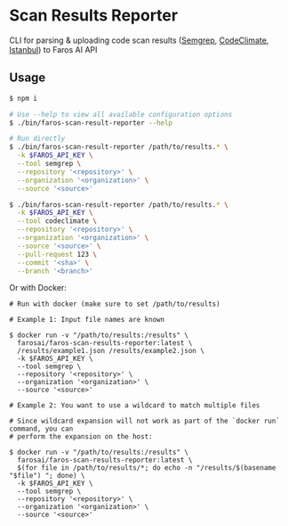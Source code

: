 # Scan Results Reporter

CLI for parsing &amp; uploading code scan results ([Semgrep](https://github.com/semgrep/semgrep), [CodeClimate](https://docs.codeclimate.com/docs/configuring-test-coverage), [Istanbul](https://istanbul.js.org/docs/advanced/alternative-reporters/#json-summary)) to Faros AI API

## Usage

```sh
$ npm i

# Use --help to view all available configuration options
$ ./bin/faros-scan-result-reporter --help

# Run directly
$ ./bin/faros-scan-result-reporter /path/to/results.* \
  -k $FAROS_API_KEY \
  --tool semgrep \
  --repository '<repository>' \
  --organization '<organization>' \
  --source '<source>'

$ ./bin/faros-scan-result-reporter /path/to/results.* \
  -k $FAROS_API_KEY \
  --tool codeclimate \
  --repository '<repository>' \
  --organization '<organization>' \
  --source '<source>' \
  --pull-request 123 \
  --commit '<sha>' \
  --branch '<branch>'
```
Or with Docker: 
```
# Run with docker (make sure to set /path/to/results)

# Example 1: Input file names are known

$ docker run -v "/path/to/results:/results" \
  farosai/faros-scan-results-reporter:latest \
  /results/example1.json /results/example2.json \
  -k $FAROS_API_KEY \
  --tool semgrep \
  --repository '<repository>' \
  --organization '<organization>' \
  --source '<source>'

# Example 2: You want to use a wildcard to match multiple files

# Since wildcard expansion will not work as part of the `docker run` command, you can
# perform the expansion on the host:

$ docker run -v "/path/to/results:/results" \
  farosai/faros-scan-results-reporter:latest \
  $(for file in /path/to/results/*; do echo -n "/results/$(basename "$file") "; done) \
  -k $FAROS_API_KEY \
  --tool semgrep \
  --repository '<repository>' \
  --organization '<organization>' \
  --source '<source>'
```
